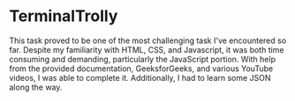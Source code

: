 # TerminalTrolly

This task proved to be one of the most challenging task I've encountered so far. Despite my familiarity with HTML, CSS, and Javascript, it was both time consuming and demanding, particularly the JavaScript portion. With help from the provided documentation, GeeksforGeeks, and various YouTube videos, I was able to complete it. Additionally, I had to learn some JSON along the way.